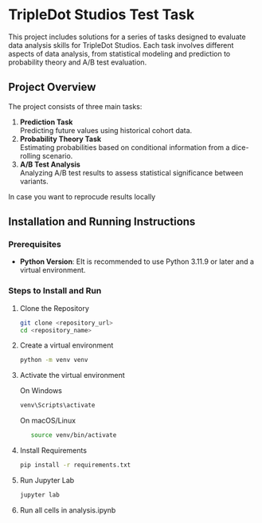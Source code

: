 # TripleDot Studios Test Task

This project includes solutions for a series of tasks designed to evaluate data analysis skills for TripleDot Studios. Each task involves different aspects of data analysis, from statistical modeling and prediction to probability theory and A/B test evaluation.

## Project Overview

The project consists of three main tasks:

1. **Prediction Task**  
   Predicting future values using historical cohort data.
2. **Probability Theory Task**  
   Estimating probabilities based on conditional information from a dice-rolling scenario.
3. **A/B Test Analysis**  
   Analyzing A/B test results to assess statistical significance between variants.

In case you want to reprocude results locally
## Installation and Running Instructions

### Prerequisites

- **Python Version**: EIt is recommended to use  Python 3.11.9 or later and a virtual environment.

### Steps to Install and Run

1. Clone the Repository

   ```bash
   git clone <repository_url>
   cd <repository_name>

2. Create a virtual environment
   ```bash
   python -m venv venv

3. Activate the virtual environment

   On Windows
      ```bash
      venv\Scripts\activate
      ```
   On macOS/Linux
      ```bash
         source venv/bin/activate
      ```
4. Install Requirements
   ```bash
   pip install -r requirements.txt
   ```
5. Run Jupyter Lab
   ```bash
   jupyter lab
   ```
6. Run all cells in analysis.ipynb


